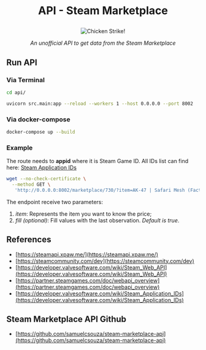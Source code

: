 # <p align="center"> API - Steam Marketplace </p>

<p align="center"> <img src="https://imgur.com/9SCUZGV.png" alt="Chicken Strike!"/> </p>

_<p align="center"> An unofficial API to get data from the Steam Marketplace </p>_

## Run API

### Via Terminal

```bash
cd api/

uvicorn src.main:app --reload --workers 1 --host 0.0.0.0 --port 8002
```

### Via docker-compose

```bash
docker-compose up --build
```

### Example

The route needs to **appid** where it is Steam Game ID. All IDs list can find here: [Steam Application IDs](https://developer.valvesoftware.com/wiki/Steam_Application_IDs)

```bash
wget --no-check-certificate \
  --method GET \
   'http://0.0.0.0:8002/marketplace/730/?item=AK-47 | Safari Mesh (Factory New)&fill=true'
```

The endpoint receive two parameters:

1. _item_: Represents the item you want to know the price;
1. _fill (optional)_: Fill values with the last observation. _Default is true_.

## References

- [https://steamapi.xpaw.me/](https://steamapi.xpaw.me/)
- [https://steamcommunity.com/dev](https://steamcommunity.com/dev)
- [https://developer.valvesoftware.com/wiki/Steam_Web_API](https://developer.valvesoftware.com/wiki/Steam_Web_API)
- [https://partner.steamgames.com/doc/webapi_overview](https://partner.steamgames.com/doc/webapi_overview)
- [https://developer.valvesoftware.com/wiki/Steam_Application_IDs](https://developer.valvesoftware.com/wiki/Steam_Application_IDs)

## Steam Marketplace API Github
- [https://github.com/samuelcsouza/steam-marketplace-api](https://github.com/samuelcsouza/steam-marketplace-api)
